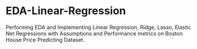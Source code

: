 # EDA-Linear-Regression


Performing EDA and Implementing Linear Regression, Ridge, Lasso, Elastic Net Regressions with Assumptions and Performance metrics on Boston House Price Predicting Dataset.
